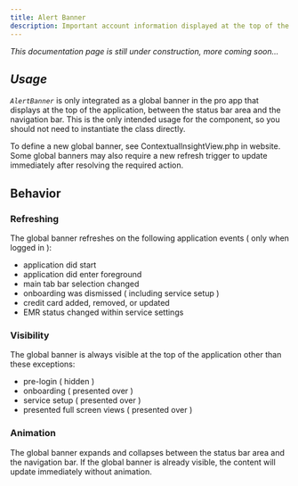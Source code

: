 ```yaml
---
title: Alert Banner
description: Important account information displayed at the top of the application.
---
```

*This documentation page is still under construction, more coming soon...*

## ***Usage***

*`AlertBanner`* is only integrated as a global banner in the pro app that displays at the top of the application, between the status bar area and the navigation bar. This is the only intended usage for the component, so you should not need to instantiate the class directly.

To define a new global banner, see ContextualInsightView.php in website. Some global banners may also require a new refresh trigger to update immediately after resolving the required action.

## **Behavior**

### **Refreshing**

The global banner refreshes on the following application events ( only when logged in ):

* application did start
* application did enter foreground
* main tab bar selection changed
* onboarding was dismissed ( including service setup )
* credit card added, removed, or updated
* EMR status changed within service settings

### Visibility

The global banner is always visible at the top of the application other than these exceptions:

* pre-login ( hidden )
* onboarding ( presented over )
* service setup ( presented over )
* presented full screen views ( presented over )

### Animation

The global banner expands and collapses between the status bar area and the navigation bar. If the global banner is already visible, the content will update immediately without animation.
